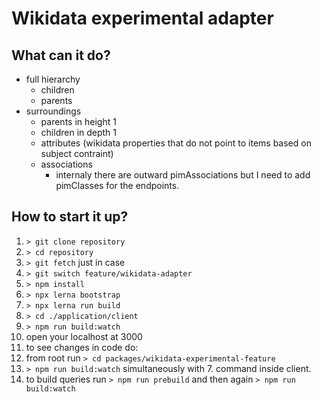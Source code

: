 # Wikidata experimental adapter

## What can it do?

- full hierarchy
  - children
  - parents
- surroundings
  - parents in height 1
  - children in depth 1
  - attributes (wikidata properties that do not point to items based on subject contraint)
  - associations
    - internaly there are outward pimAssociations but I need to add pimClasses for the endpoints.
## How to start it up?

1. `> git clone repository`
2. `> cd repository`
3. `> git fetch` just in case
4. `> git switch feature/wikidata-adapter`
5. `> npm install`
6. `> npx lerna bootstrap`
7. `> npx lerna run build`
8. `> cd ./application/client`
9. `> npm run build:watch`
10. open your localhost at 3000
11. to see changes in code do:
   1.  from root run `> cd packages/wikidata-experimental-feature`
   2.  `> npm run build:watch` simultaneously with 7. command inside client.
   3.  to build queries run `> npm run prebuild` and then again `> npm run build:watch`